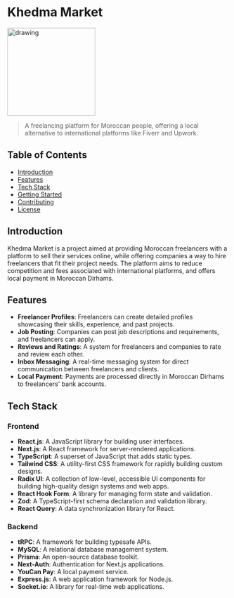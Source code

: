 # Khedma Market

<img src="https://www.khedma.market/dark/logo-dark.png" alt="drawing" width="200"/>


> A freelancing platform for Moroccan people, offering a local alternative to international platforms like Fiverr and Upwork.

## Table of Contents

- [Introduction](#introduction)
- [Features](#features)
- [Tech Stack](#tech-stack)
- [Getting Started](#getting-started)
- [Contributing](#contributing)
- [License](#license)

## Introduction

Khedma Market is a project aimed at providing Moroccan freelancers with a platform to sell their services online, while offering companies a way to hire freelancers that fit their project needs. The platform aims to reduce competition and fees associated with international platforms, and offers local payment in Moroccan Dirhams.

## Features

- **Freelancer Profiles**: Freelancers can create detailed profiles showcasing their skills, experience, and past projects.
- **Job Posting**: Companies can post job descriptions and requirements, and freelancers can apply.
- **Reviews and Ratings**: A system for freelancers and companies to rate and review each other.
- **Inbox Messaging**: A real-time messaging system for direct communication between freelancers and clients.
- **Local Payment**: Payments are processed directly in Moroccan Dirhams to freelancers' bank accounts.

## Tech Stack

### Frontend

- **React.js**: A JavaScript library for building user interfaces.
- **Next.js**: A React framework for server-rendered applications.
- **TypeScript**: A superset of JavaScript that adds static types.
- **Tailwind CSS**: A utility-first CSS framework for rapidly building custom designs.
- **Radix UI**: A collection of low-level, accessible UI components for building high-quality design systems and web apps.
- **React Hook Form**: A library for managing form state and validation.
- **Zod**: A TypeScript-first schema declaration and validation library.
- **React Query**: A data synchronization library for React.

### Backend

- **tRPC**: A framework for building typesafe APIs.
- **MySQL**: A relational database management system.
- **Prisma**: An open-source database toolkit.
- **Next-Auth**: Authentication for Next.js applications.
- **YouCan Pay**: A local payment service.
- **Express.js**: A web application framework for Node.js.
- **Socket.io**: A library for real-time web applications.
